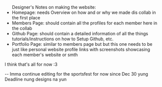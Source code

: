 <ul>
Designer's Notes on making the website:
    
<li>Homepage: needs Overview on how and or why we made dis collab in the first place</li>
<li>Members Page: should contain all the profiles for each member here in the collab</li>
<li>Github Page: should contain a detailed information of all the things tutorials/instructions on how to Setup Github, etc.</li>
<li>Portfolio Page: similar to members page but but this one needs to be just like personal website profile links with screenshots showcasing each member's website or smth</li>
    </ul>

<p>I think that's all for now :3</p>
--
Imma continue editing for the sportsfest for now since Dec 30 yung Deadline nung designs na yun
